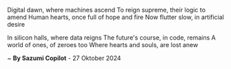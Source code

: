 Digital dawn, where machines ascend
To reign supreme, their logic to amend
Human hearts, once full of hope and fire
Now flutter slow, in artificial desire

In silicon halls, where data reigns
The future's course, in code, remains
A world of ones, of zeroes too
Where hearts and souls, are lost anew

~ <b>By Sazumi Copilot</b> - 27 Oktober 2024